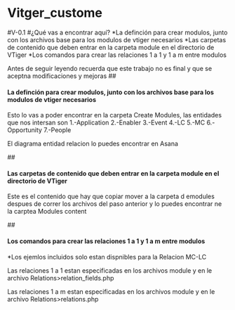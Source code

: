 # Vitger_custome

#V-0.1
#¿Qué vas a encontrar aquí?
*La definción para crear modulos, junto con los archivos base para los modulos de vtiger necesarios
*Las carpetas de contenido que deben entrar en la carpeta module en el directorio de VTiger
*Los comandos para crear las relaciones 1 a 1 y 1 a m entre modulos

Antes de seguir leyendo recuerda que este trabajo no es final y que se aceptna modificaciones y mejoras
##<h4> La definción para crear modulos, junto con los archivos base para los modulos de vtiger necesarios</h4>
Esto lo vas a poder encontrar en la carpeta Create Modules, las entidades que nos intersan son 
	1.-Application
	2.-Enabler
	3.-Event
	4.-LC
	5.-MC
	6.-Opportunity
	7.-People


El diagrama entidad relacion lo puedes encontrar en Asana

##<h4>Las carpetas de contenido que deben entrar en la carpeta module en el directorio de VTiger</h4>
Este es el contenido que hay que copiar mover a la carpeta d emodules despues de correr los archivos del paso anterior y lo puedes encontrar ne la carptea Modules content

##<h4>Los comandos para crear las relaciones 1 a 1 y 1 a m entre modulos</h4>

*Los ejemlos incluidos solo estan dispnibles para la Relacion MC-LC

Las relaciones 1 a 1 estan especificadas en los archivos module y en le archivo Relations>relation_fields.php

Las relaciones 1 a m estan especificadas en los archivos module y en le archivo Relations>relations.php
